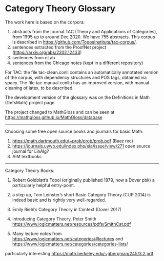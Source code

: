 # Category Theory Glossary
The work here is based on the corpora: 
1.  abstracts from the journal TAC (Theory and Applications of Categories),  from 1995 up to around Dec 2020. We have 755 abstracts. This corpus is described in https://github.com/ToposInstitute/tac-corpus/.
2. sentences extracted from the ProofNet project (https://arxiv.org/abs/2302.12433)
3. sentences from nLab
4. sentences from the Chicago notes  (kept in a different repository)

For TAC: the file tac-clean.conll contains an automatically annotated version of the corpus, with dependency structures and POS tags, obtained via spacy. 
The file tac-manual.conllu has an improved version, with manual cleaning of latex, to be described.

The development version of the glossary was on the Definitions in Math (DefsMath) project page.

The project changed to MathGloss and can be seen at https://mathgloss.github.io/MathGloss/database

--------------------

Choosing some free open source books and journals for basic Math:
1. https://math.dartmouth.edu/~prob/prob/prob.pdf (Baez rec)
2. https://journals.uwyo.edu/index.php/ela/issue/view/271 open source journal for LinAlg?
3. AIM textbooks 

-------------------------------
   
Category Theory Books:

1. Robert Goldblatt’s Topoi (originally published 1979, now a Dover pbk) a particularly helpful entry-point.

2. a step up, Tom Leinster’s short Basic Category Theory (CUP 2014) is indeed basic and is rightly very well-regarded.

3. Emily Riehl’s Category Theory in Context (Dover 2017)

4. Introducing Category Theory, Peter Smith https://www.logicmatters.net/resources/pdfs/SmithCat.pdf

5. Many lecture notes from https://www.logicmatters.net/categories/#lectures and https://www.logicmatters.net/categories/categories-lists/

particularly interesting
https://math.berkeley.edu/~gbergman/245/3.2.pdf
